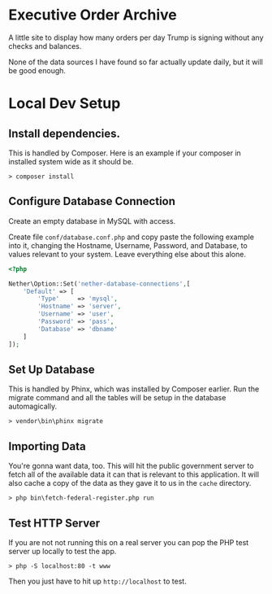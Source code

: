 # Executive Order Archive

A little site to display how many orders per day Trump is signing without any
checks and balances.

None of the data sources I have found so far actually update daily, but it will
be good enough.

# Local Dev Setup

## Install dependencies.

This is handled by Composer. Here is an example if your composer in installed
system wide as it should be.

```
> composer install
```

## Configure Database Connection

Create an empty database in MySQL with access.

Create file `conf/database.conf.php` and copy paste the following example into
it, changing the Hostname, Username, Password, and Database, to values relevant
to your system. Leave everything else about this alone.

```php
<?php

Nether\Option::Set('nether-database-connections',[
	'Default' => [
		'Type'     => 'mysql',
		'Hostname' => 'server',
		'Username' => 'user',
		'Password' => 'pass',
		'Database' => 'dbname'
	]
]);
```

## Set Up Database

This is handled by Phinx, which was installed by Composer earlier. Run the
migrate command and all the tables will be setup in the database automagically.

```
> vendor\bin\phinx migrate
```

## Importing Data

You're gonna want data, too. This will hit the public government server to fetch
all of the available data it can that is relevant to this application. It will
also cache a copy of the data as they gave it to us in the `cache` directory.

```
> php bin\fetch-federal-register.php run
```

## Test HTTP Server

If you are not not running this on a real server you can pop the PHP test server
up locally to test the app.

```
> php -S localhost:80 -t www
```

Then you just have to hit up `http://localhost` to test.
